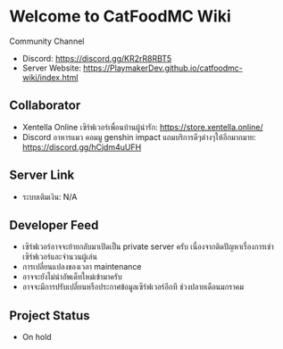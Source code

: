 # Welcome to CatFoodMC Wiki
Community Channel
- Discord: https://discord.gg/KR2rR8RBT5
- Server Website: https://PlaymakerDev.github.io/catfoodmc-wiki/index.html

## Collaborator
- Xentella Online เซิร์ฟเวอร์เพื่อนบ้านผู้น่ารัก: https://store.xentella.online/
- Discord อาหารแมว คอมมู genshin impact แถมบริการดีๆต่างๆให้อีกมากมาย: https://discord.gg/hCjdm4uUFH

## Server Link
- ระบบเติมเงิน: N/A 

## Developer Feed
- เซิร์ฟเวอร์อาจจะย้ายกลับมาเปิดเป็น private server ครับ เนื่องจากติดปัญหาเรื่องการเช่าเซิร์ฟเวอร์และจำนวนผู้เล่น
- การเปลี่ยนแปลงของเวลา maintenance
- อาจจะยังไม่นำอัพเด็ทใหม่เข้ามาครับ
- อาจจะมีการปรับเปลี่ยนหรือประกาศข้อมูลเซิร์ฟเวอร์อีกที ช่วงปลายเดือนมกราคม

## Project Status
- On hold
